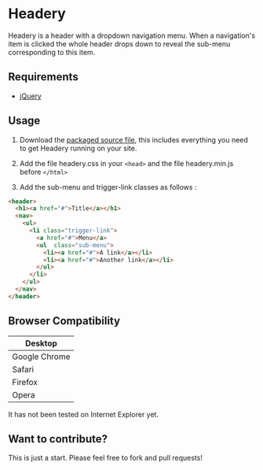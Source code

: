 # Headery
Headery is a header with a dropdown navigation menu. When a navigation's item is clicked the whole header drops down to reveal the sub-menu corresponding to this item.

## Requirements
- [jQuery](http://jquery.com/)

## Usage
1. Download the [packaged source file](https://github.com/louisfisch/headery/archive/master.zip), this includes everything you need to get Headery running on your site.

2. Add the file headery.css in your `<head>` and the file headery.min.js before `</html>`

3. Add the sub-menu and trigger-link classes as follows :
```html
<header>
  <h1><a href="#">Title</a></h1>
  <nav>
    <ul>
      <li class="trigger-link">
        <a href="#">Menu</a>
        <ul  class="sub-menu">
          <li><a href="#">A link</a></li>
          <li><a href="#">Another link</a></li>
        </ul>
      </li>
    </ul>
  </nav>
</header>
```

## Browser Compatibility
| Desktop       |
| ------------- |
| Google Chrome |
| Safari        |
| Firefox       |
| Opera         |

It has not been tested on Internet Explorer yet.

## Want to contribute?
This is just a start. Please feel free to fork and pull requests!
